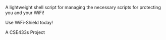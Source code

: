 A lightweight shell script for managing the necessary scripts for protecting you and your WiFi!

Use WiFi-Shield today!

A CSE433s Project
